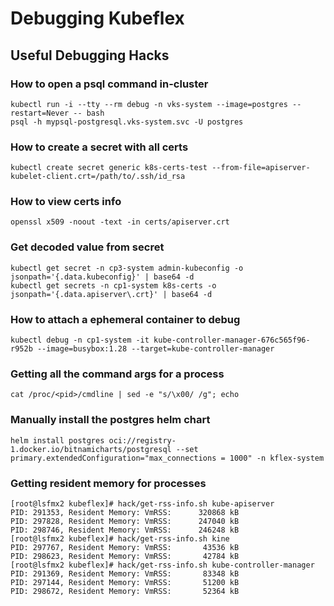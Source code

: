 # Debugging Kubeflex

## Useful Debugging Hacks
### How to open a psql command in-cluster

```shell
kubectl run -i --tty --rm debug -n vks-system --image=postgres --restart=Never -- bash
psql -h mypsql-postgresql.vks-system.svc -U postgres
```

### How to create a secret with all certs

```shell
kubectl create secret generic k8s-certs-test --from-file=apiserver-kubelet-client.crt=/path/to/.ssh/id_rsa
```

### How to view certs info

```shell
openssl x509 -noout -text -in certs/apiserver.crt 
```

### Get decoded value from secret

```shell
kubectl get secret -n cp3-system admin-kubeconfig -o jsonpath='{.data.kubeconfig}' | base64 -d
kubectl get secrets -n cp1-system k8s-certs -o jsonpath='{.data.apiserver\.crt}' | base64 -d
```

### How to attach a ephemeral container to debug

```shell
kubectl debug -n cp1-system -it kube-controller-manager-676c565f96-r952b --image=busybox:1.28 --target=kube-controller-manager
```

### Getting all the command args for a process

```
cat /proc/<pid>/cmdline | sed -e "s/\x00/ /g"; echo
```

### Manually install the postgres helm chart

```
helm install postgres oci://registry-1.docker.io/bitnamicharts/postgresql --set primary.extendedConfiguration="max_connections = 1000" -n kflex-system
```

### Getting resident memory for processes 

```shell
[root@lsfmx2 kubeflex]# hack/get-rss-info.sh kube-apiserver
PID: 291353, Resident Memory: VmRSS:      320868 kB
PID: 297828, Resident Memory: VmRSS:      247040 kB
PID: 298746, Resident Memory: VmRSS:      246248 kB
[root@lsfmx2 kubeflex]# hack/get-rss-info.sh kine
PID: 297767, Resident Memory: VmRSS:       43536 kB
PID: 298623, Resident Memory: VmRSS:       42784 kB
[root@lsfmx2 kubeflex]# hack/get-rss-info.sh kube-controller-manager
PID: 291369, Resident Memory: VmRSS:       83348 kB
PID: 297144, Resident Memory: VmRSS:       51200 kB
PID: 298672, Resident Memory: VmRSS:       52364 kB
```